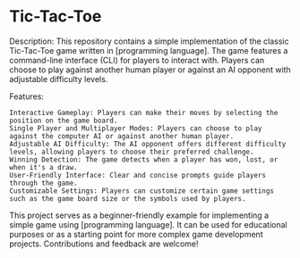 # Tic-Tac-Toe

Description:
This repository contains a simple implementation of the classic Tic-Tac-Toe game written in [programming language]. The game features a command-line interface (CLI) for players to interact with. Players can choose to play against another human player or against an AI opponent with adjustable difficulty levels.

Features:

    Interactive Gameplay: Players can make their moves by selecting the position on the game board.
    Single Player and Multiplayer Modes: Players can choose to play against the computer AI or against another human player.
    Adjustable AI Difficulty: The AI opponent offers different difficulty levels, allowing players to choose their preferred challenge.
    Winning Detection: The game detects when a player has won, lost, or when it's a draw.
    User-Friendly Interface: Clear and concise prompts guide players through the game.
    Customizable Settings: Players can customize certain game settings such as the game board size or the symbols used by players.

This project serves as a beginner-friendly example for implementing a simple game using [programming language]. It can be used for educational purposes or as a starting point for more complex game development projects. Contributions and feedback are welcome!
